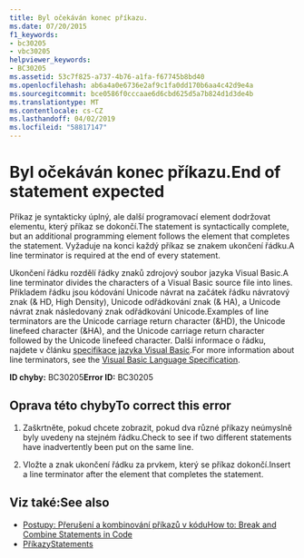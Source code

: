 ```yaml
---
title: Byl očekáván konec příkazu.
ms.date: 07/20/2015
f1_keywords:
- bc30205
- vbc30205
helpviewer_keywords:
- BC30205
ms.assetid: 53c7f825-a737-4b76-a1fa-f67745b8bd40
ms.openlocfilehash: ab6a4a0e6736e2af9c1fa0dd170b6aa4c42d9e4a
ms.sourcegitcommit: bce0586f0cccaae6d6cbd625d5a7b824d1d3de4b
ms.translationtype: MT
ms.contentlocale: cs-CZ
ms.lasthandoff: 04/02/2019
ms.locfileid: "58817147"
---
```

# <a name="end-of-statement-expected"></a><span data-ttu-id="0e630-102">Byl očekáván konec příkazu.</span><span class="sxs-lookup"><span data-stu-id="0e630-102">End of statement expected</span></span>
<span data-ttu-id="0e630-103">Příkaz je syntakticky úplný, ale další programovací element dodržovat elementu, který příkaz se dokončí.</span><span class="sxs-lookup"><span data-stu-id="0e630-103">The statement is syntactically complete, but an additional programming element follows the element that completes the statement.</span></span> <span data-ttu-id="0e630-104">Vyžaduje na konci každý příkaz se znakem ukončení řádku.</span><span class="sxs-lookup"><span data-stu-id="0e630-104">A line terminator is required at the end of every statement.</span></span>
  
 <span data-ttu-id="0e630-105">Ukončení řádku rozdělí řádky znaků zdrojový soubor jazyka Visual Basic.</span><span class="sxs-lookup"><span data-stu-id="0e630-105">A line terminator divides the characters of a Visual Basic source file into lines.</span></span> <span data-ttu-id="0e630-106">Příkladem řádku jsou kódování Unicode návrat na začátek řádku návratový znak (& HD, High Density), Unicode odřádkování znak (& HA), a Unicode návrat znak následovaný znak odřádkování Unicode.</span><span class="sxs-lookup"><span data-stu-id="0e630-106">Examples of line terminators are the Unicode carriage return character (&HD), the Unicode linefeed character (&HA), and the Unicode carriage return character followed by the Unicode linefeed character.</span></span> <span data-ttu-id="0e630-107">Další informace o řádku, najdete v článku [specifikace jazyka Visual Basic](~/_vblang/spec/lexical-grammar.md#line-terminators).</span><span class="sxs-lookup"><span data-stu-id="0e630-107">For more information about line terminators, see the [Visual Basic Language Specification](~/_vblang/spec/lexical-grammar.md#line-terminators).</span></span>
  
 <span data-ttu-id="0e630-108">**ID chyby:** BC30205</span><span class="sxs-lookup"><span data-stu-id="0e630-108">**Error ID:** BC30205</span></span>
  
## <a name="to-correct-this-error"></a><span data-ttu-id="0e630-109">Oprava této chyby</span><span class="sxs-lookup"><span data-stu-id="0e630-109">To correct this error</span></span>
  
1.  <span data-ttu-id="0e630-110">Zaškrtněte, pokud chcete zobrazit, pokud dva různé příkazy neúmyslně byly uvedeny na stejném řádku.</span><span class="sxs-lookup"><span data-stu-id="0e630-110">Check to see if two different statements have inadvertently been put on the same line.</span></span>
  
2.  <span data-ttu-id="0e630-111">Vložte a znak ukončení řádku za prvkem, který se příkaz dokončí.</span><span class="sxs-lookup"><span data-stu-id="0e630-111">Insert a line terminator after the element that completes the statement.</span></span>
  
## <a name="see-also"></a><span data-ttu-id="0e630-112">Viz také:</span><span class="sxs-lookup"><span data-stu-id="0e630-112">See also</span></span>

- [<span data-ttu-id="0e630-113">Postupy: Přerušení a kombinování příkazů v kódu</span><span class="sxs-lookup"><span data-stu-id="0e630-113">How to: Break and Combine Statements in Code</span></span>](../../../visual-basic/programming-guide/program-structure/how-to-break-and-combine-statements-in-code.md)
- [<span data-ttu-id="0e630-114">Příkazy</span><span class="sxs-lookup"><span data-stu-id="0e630-114">Statements</span></span>](../../../visual-basic/programming-guide/language-features/statements.md)
